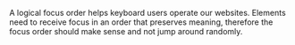 A logical focus order helps keyboard users operate our websites. Elements need to receive focus in an order that preserves meaning, therefore the focus order should make sense and not jump around randomly.
